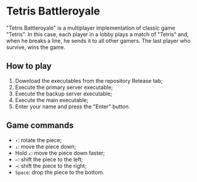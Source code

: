 # Tetris Battleroyale

"Tetris Battleroyale" is a multiplayer implementation of classic game "Tetris". In this case, each player in a lobby plays a match of "Tetris" and, when he breaks a line, he sends it to all other gamers. The last player who survive, wins the game.

## How to play

1. Download the executables from the repository Release tab;
2. Execute the primary server executable;
3. Execute the backup server executable;
4. Execute the main executable;
5. Enter your name and press the "Enter" button.

## Game commands

- `↑`: rotate the piece;
- `↓`: move the piece down;
- Hold `↓`: move the piece down faster;
- `←`: shift the piece to the left;
- `→`: shift the piece to the right;
- `Space`: drop the piece to the bottom.